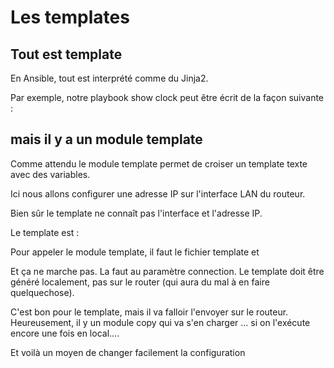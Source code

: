 
# Les templates

## Tout est template
En Ansible, tout est interprété comme du Jinja2.

Par exemple, notre playbook show clock peut être écrit de la façon suivante :

 

## mais il y a un module template

Comme attendu le module template permet de croiser un template texte avec des variables.

Ici nous allons configurer une adresse IP sur l'interface  LAN du routeur.

Bien sûr le template ne connaît pas l'interface et l'adresse IP.

Le template est :



Pour appeler le module template, il faut le fichier template et 


Et ça ne marche pas. La faut au paramètre connection. Le template doit être généré localement, pas sur le router (qui aura du mal à en faire quelquechose). 


C'est bon pour le template, mais il va falloir l'envoyer sur le routeur. Heureusement, il y un module copy qui va s'en charger ... si on l'exécute encore une fois en local....

Et voilà un moyen de changer facilement la configuration 

<!--stackedit_data:
eyJoaXN0b3J5IjpbOTk2MzQyMjk4XX0=
-->
